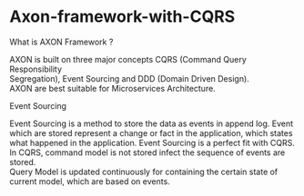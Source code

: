 # Axon-framework-with-CQRS

What is AXON Framework ?

AXON is built on three major concepts CQRS (Command Query Responsibility   
Segregation), Event Sourcing and DDD (Domain Driven Design).  
AXON are best suitable for Microservices Architecture. 


Event Sourcing

Event Sourcing is a method to store the data as events in append log. Event which are stored represent a change or fact in the application, which states what happened in the application. 
Event Sourcing is a perfect fit with CQRS. In CQRS, command model is not stored infect the sequence of events are stored.  
Query Model is updated continuously for containing the certain state of current model, which are based on events. 

